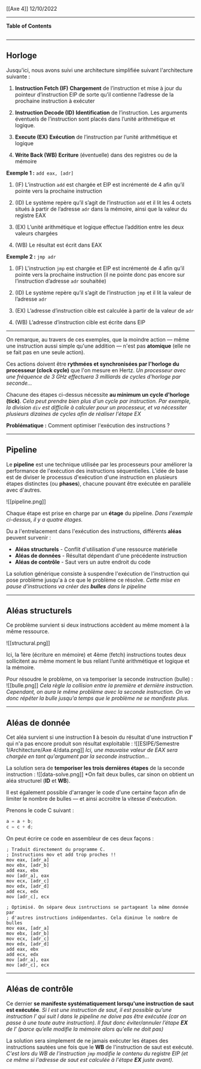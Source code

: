 [[Axe 4]]
12/10/2022
****
**Table of Contents**
```table-of-contents
```

****
## Horloge

Jusqu'ici, nous avons suivi une architecture simplifiée suivant l'architecture suivante :
1. **Instruction Fetch (IF)**
	**Chargement** de l’instruction et mise à jour du pointeur d’instruction
	EIP de sorte qu’il contienne l’adresse de la prochaine instruction à exécuter

2. **Instruction Decode (ID)**
	**Identification** de l’instruction. Les arguments éventuels de l’instruction sont placés dans l’unité arithmétique et logique.

3. **Execute (EX)**
	**Exécution** de l’instruction par l’unité arithmétique et logique

4. **Write Back (WB)**
	**Ecriture** (éventuelle) dans des registres ou de la mémoire


**Exemple 1 :** `add eax, [adr]`
1. (IF) L’instruction `add` est chargée et EIP est incrémenté de 4 afin qu’il pointe vers la prochaine instruction

2. (ID) Le système repère qu’il s’agit de l’instruction `add` et il lit les 4 octets situés à partir de l’adresse `adr` dans la mémoire, ainsi que la valeur du registre EAX

3. (EX) L’unité arithmétique et logique effectue l’addition entre les deux valeurs chargées

4. (WB) Le résultat est écrit dans EAX

**Exemple 2 :** `jmp adr`

1. (IF) L'instruction `jmp` est chargée et EIP est incrémenté de 4 afin qu’il pointe vers la prochaine instruction (il ne pointe donc pas encore sur l’instruction d’adresse `adr` souhaitée)

2. (ID) Le système repère qu’il s’agit de l’instruction `jmp` et il lit la valeur de l’adresse `adr`

3. (EX) L’adresse d’instruction cible est calculée à partir de la valeur de `adr`

4. (WB) L’adresse d’instruction cible est écrite dans EIP

****

On remarque, au travers de ces exemples, que la moindre action — même une instruction aussi simple qu'une addition — n'est pas **atomique** (elle ne se fait pas en une seule action).

Ces actions doivent être **rythmées et synchronisées par l'horloge du processeur (clock cycle)** que l'on mesure en Hertz.
	*Un processeur avec une fréquence de 3 GHz effectuera 3 milliards de cycles d'horloge par seconde...*

Chacune des étapes ci-dessus nécessite **au minimum un cycle d'horloge (tick)**.
	*Cela peut prendre bien plus d'un cycle par instruction. Par exemple, la division `div` est difficile à calculer pour un processeur, et va nécessiter plusieurs dizaines de cycles afin de réaliser l'étape EX*


**Problématique :** Comment optimiser l'exécution des instructions ?


****
## Pipeline

Le **pipeline** est une technique utilisée par les processeurs pour améliorer la performance de l'exécution des instructions séquentielles. 
L'idée de base est de diviser le processus d'exécution d'une instruction en plusieurs étapes distinctes (ou **phases**), chacune pouvant être exécutée en parallèle avec d'autres.

![[pipeline.png]]


Chaque étape est prise en charge par un **étage** du pipeline. 
	*Dans l'exemple ci-dessus, il y a quatre étages.*


Du a l'entrelacement dans l'exécution des instructions, différents **aléas** peuvent survenir :
- **Aléas structurels** - Conflit d'utilisation d'une ressource matérielle
- **Aléas de données** - Résultat dépendant d'une précédente instruction
- **Aléas de contrôle** - Saut vers un autre endroit du code

La solution générique consiste à suspendre l'exécution de l'instruction qui pose problème jusqu'a à ce que le problème ce résolve.
	*Cette mise en pause d'instructions va créer des **bulles** dans le pipeline*


****
## Aléas structurels

Ce problème survient si deux instructions accèdent au même moment à la même ressource.

![[structural.png]]

Ici, la 1ère (écriture en mémoire) et 4ème (fetch) instructions toutes deux sollicitent au même moment le bus reliant l’unité arithmétique et logique et la mémoire.


Pour résoudre le problème, on va temporiser la seconde instruction (bulle) :
![[bulle.png]]
	*Cela règle la collision entre la première et dernière instruction. Cependant, on aura le même problème avec la seconde instruction. On va donc répéter la bulle jusqu'a temps que le problème ne se manifeste plus.*


****
## Aléas de donnée

Cet aléa survient si une instruction **I** à besoin du résultat d'une instruction **I'** qui n'a pas encore produit son résultat exploitable :
![[ESIPE/Semestre 1/Architecture/Axe 4/data.png]]
	*Ici, une mauvaise valeur de EAX sera chargée en tant qu'argument par la seconde instruction...*

La solution sera de **temporiser les trois dernières étapes** de la seconde instruction :
![[data-solve.png]]
	*On fait deux bulles, car sinon on obtient un aléa structurel (**ID** et **WB**).


Il est également possible d'arranger le code d'une certaine façon afin de limiter le nombre de bulles — et ainsi accroitre la vitesse d'exécution.

Prenons le code C suivant :
```c
a = a + b;
c = c + d;
```

On peut écrire ce code en assembleur de ces deux façons :
```assembly
; Traduit directement du programme C.
; Instructions mov et add trop proches !!
mov eax, [adr_a]
mov ebx, [adr_b]
add eax, ebx
mov [adr_a], eax
mov ecx, [adr_c]
mov edx, [adr_d]
add ecx, edx
mov [adr_c], ecx
```

```assembly
; Optimisé. On sépare deux isntructions se partageant la même donnée par 
; d'autres instructions indépendantes. Cela diminue le nombre de bulles
mov eax, [adr_a]
mov ebx, [adr_b]
mov ecx, [adr_c]
mov edx, [adr_d]
add eax, ebx
add ecx, edx
mov [adr_a], eax
mov [adr_c], ecx
```


****
## Aléas de contrôle

Ce dernier **se manifeste systématiquement lorsqu'une instruction de saut est exécutée**.
	*Si I est une instruction de saut, il est possible qu’une instruction I′ qui suit I dans le pipeline ne doive pas être exécutée (car on passe à une toute autre instruction). Il faut donc éviter/annuler l’étape **EX** de I′ (parce qu’elle modifie la mémoire alors qu'elle ne doit pas)*

La solution sera simplement de ne jamais exécuter les étapes des instructions sautées une fois que le **WB** de l'instruction de saut est exécuté.
	*C'est lors du WB de l'instruction `jmp` modifie le contenu du registre EIP (et ce même si l'adresse de saut est calculée à l'étape **EX** juste avant).*

